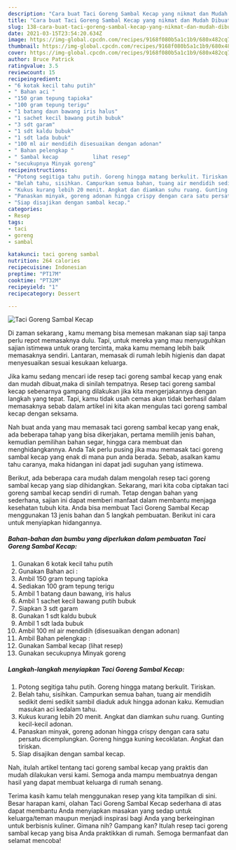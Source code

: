 ```yaml
---
description: "Cara buat Taci Goreng Sambal Kecap yang nikmat dan Mudah Dibuat"
title: "Cara buat Taci Goreng Sambal Kecap yang nikmat dan Mudah Dibuat"
slug: 138-cara-buat-taci-goreng-sambal-kecap-yang-nikmat-dan-mudah-dibuat
date: 2021-03-15T23:54:20.634Z
image: https://img-global.cpcdn.com/recipes/9168f080b5a1c1b9/680x482cq70/taci-goreng-sambal-kecap-foto-resep-utama.jpg
thumbnail: https://img-global.cpcdn.com/recipes/9168f080b5a1c1b9/680x482cq70/taci-goreng-sambal-kecap-foto-resep-utama.jpg
cover: https://img-global.cpcdn.com/recipes/9168f080b5a1c1b9/680x482cq70/taci-goreng-sambal-kecap-foto-resep-utama.jpg
author: Bruce Patrick
ratingvalue: 3.5
reviewcount: 15
recipeingredient:
- "6 kotak kecil tahu putih"
- " Bahan aci "
- "150 gram tepung tapioka"
- "100 gram tepung terigu"
- "1 batang daun bawang iris halus"
- "1 sachet kecil bawang putih bubuk"
- "3 sdt garam"
- "1 sdt kaldu bubuk"
- "1 sdt lada bubuk"
- "100 ml air mendidih disesuaikan dengan adonan"
- " Bahan pelengkap "
- " Sambal kecap           lihat resep"
- "secukupnya Minyak goreng"
recipeinstructions:
- "Potong segitiga tahu putih. Goreng hingga matang berkulit. Tiriskan."
- "Belah tahu, sisihkan. Campurkan semua bahan, tuang air mendidih sedikit demi sedikit sambil diaduk aduk hingga adonan kaku. Kemudian masukan aci kedalam tahu."
- "Kukus kurang lebih 20 menit. Angkat dan diamkan suhu ruang. Gunting kecil-kecil adonan."
- "Panaskan minyak, goreng adonan hingga crispy dengan cara satu persatu dicemplungkan. Goreng hingga kuning kecoklatan. Angkat dan tiriskan."
- "Siap disajikan dengan sambal kecap."
categories:
- Resep
tags:
- taci
- goreng
- sambal

katakunci: taci goreng sambal 
nutrition: 264 calories
recipecuisine: Indonesian
preptime: "PT17M"
cooktime: "PT32M"
recipeyield: "1"
recipecategory: Dessert

---
```



![Taci Goreng Sambal Kecap](https://img-global.cpcdn.com/recipes/9168f080b5a1c1b9/680x482cq70/taci-goreng-sambal-kecap-foto-resep-utama.jpg)

Di zaman  sekarang , kamu memang bisa memesan makanan siap saji tanpa perlu repot memasaknya dulu. Tapi, untuk mereka yang mau menyuguhkan sajian istimewa untuk orang tercinta, maka kamu memang lebih baik memasaknya sendiri. Lantaran, memasak di rumah lebih higienis dan dapat menyesuaikan sesuai kesukaan keluarga.

Jika kamu sedang mencari ide resep taci goreng sambal kecap yang enak dan mudah dibuat,maka di sinilah tempatnya. Resep taci goreng sambal kecap  sebenarnya gampang dilakukan jika kita mengerjakannya dengan langkah yang tepat. Tapi, kamu tidak usah cemas akan tidak berhasil dalam memasaknya 
sebab dalam artikel ini kita akan mengulas taci goreng sambal kecap dengan seksama.  



Nah buat anda yang mau memasak taci goreng sambal kecap yang enak, ada beberapa tahap yang bisa dikerjakan, pertama memilih jenis bahan, kemudian pemilihan bahan segar, hingga cara membuat dan menghidangkannya. Anda Tak perlu pusing jika mau memasak taci goreng sambal kecap yang enak di mana pun anda berada. Sebab, asalkan kamu  tahu caranya, maka hidangan ini dapat jadi suguhan yang istimewa.

Berikut, ada beberapa cara mudah dalam mengolah resep taci goreng sambal kecap yang siap dihidangkan. Sekarang, mari kita coba ciptakan taci goreng sambal kecap sendiri di rumah. Tetap dengan bahan yang sederhana, sajian ini dapat memberi manfaat dalam membantu menjaga kesehatan tubuh kita. Anda bisa membuat Taci Goreng Sambal Kecap menggunakan 13 jenis bahan dan 5 langkah pembuatan. Berikut ini cara untuk menyiapkan hidangannya.

<!--inarticleads1-->

##### Bahan-bahan dan bumbu yang diperlukan dalam pembuatan Taci Goreng Sambal Kecap:

1. Gunakan 6 kotak kecil tahu putih
1. Gunakan  Bahan aci :
1. Ambil 150 gram tepung tapioka
1. Sediakan 100 gram tepung terigu
1. Ambil 1 batang daun bawang, iris halus
1. Ambil 1 sachet kecil bawang putih bubuk
1. Siapkan 3 sdt garam
1. Gunakan 1 sdt kaldu bubuk
1. Ambil 1 sdt lada bubuk
1. Ambil 100 ml air mendidih (disesuaikan dengan adonan)
1. Ambil  Bahan pelengkap :
1. Gunakan  Sambal kecap           (lihat resep)
1. Gunakan secukupnya Minyak goreng




<!--inarticleads2-->

##### Langkah-langkah menyiapkan Taci Goreng Sambal Kecap:

1. Potong segitiga tahu putih. Goreng hingga matang berkulit. Tiriskan.
1. Belah tahu, sisihkan. Campurkan semua bahan, tuang air mendidih sedikit demi sedikit sambil diaduk aduk hingga adonan kaku. Kemudian masukan aci kedalam tahu.
1. Kukus kurang lebih 20 menit. Angkat dan diamkan suhu ruang. Gunting kecil-kecil adonan.
1. Panaskan minyak, goreng adonan hingga crispy dengan cara satu persatu dicemplungkan. Goreng hingga kuning kecoklatan. Angkat dan tiriskan.
1. Siap disajikan dengan sambal kecap.




Nah, itulah artikel tentang  taci goreng sambal kecap  yang praktis dan mudah dilakukan versi kami. Semoga anda mampu membuatnya dengan hasil yang dapat membuat keluarga di rumah senang. 

Terima kasih kamu telah menggunakan resep yang kita tampilkan di sini. Besar harapan kami, olahan  Taci Goreng Sambal Kecap sederhana di atas dapat membantu Anda menyiapkan masakan yang sedap untuk keluarga/teman maupun menjadi inspirasi bagi Anda yang berkeinginan untuk berbisnis kuliner. Gimana nih? Gampang kan? Itulah resep taci goreng sambal kecap yang bisa Anda praktikkan di rumah. Semoga bermanfaat dan selamat mencoba!

